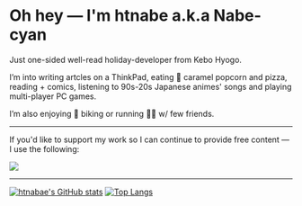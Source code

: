 # Oh hey — I'm htnabe a.k.a Nabe-cyan

Just one-sided well-read holiday-developer from Kebo Hyogo.

I’m into writing artcles on a ThinkPad, eating 🍿 caramel popcorn and pizza, reading + comics, listening to 90s-20s Japanese animes' songs and playing multi-player PC games.

I’m also enjoying 🚴 biking or running 🏃🏼 w/ few friends.

---

If you'd like to support my work so I can continue to provide free content — I use the following:

<a href="https://www.buymeacoffee.com/nabecyaso"><img src="https://img.buymeacoffee.com/button-api/?text=Buy me a beer&emoji=🍺&slug=nabecyaso&button_colour=5F7FFF&font_colour=ffffff&font_family=Poppins&outline_colour=000000&coffee_colour=FFDD00" /></a>

---

[![htnabae's GitHub stats](https://github-readme-stats.vercel.app/api?username=htnabe&count_private=true&theme=onedark)](https://github.com/anuraghazra/github-readme-stats)
[![Top Langs](https://github-readme-stats.vercel.app/api/top-langs/?username=htnabe)](https://github.com/anuraghazra/github-readme-stats)
